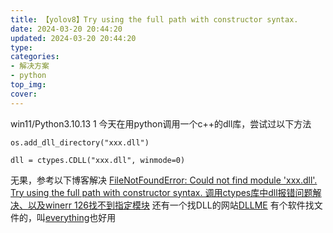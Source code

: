 ```yaml
---
title: 【yolov8】Try using the full path with constructor syntax.
date: 2024-03-20 20:44:20
updated: 2024-03-20 20:44:20
type:
categories:
- 解决方案
- python
top_img:
cover: 
---
```

win11/Python3.10.13
1
今天在用python调用一个c++的dll库，尝试过以下方法
```
os.add_dll_directory("xxx.dll")

dll = ctypes.CDLL("xxx.dll", winmode=0)
```
无果，参考以下博客解决
[FileNotFoundError: Could not find module 'xxx.dll'. Try using the full path with constructor syntax. 调用ctypes库中dll报错问题解决、以及winerr 126找不到指定模块](https://www.cnblogs.com/weixinyu98/p/17610972.html)
还有一个找DLL的网站[DLLME](https://www.dllme.com/)
有个软件找文件的，叫[everything](https://www.voidtools.com/zh-cn/support/everything/)也好用


